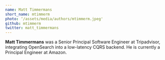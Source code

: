 ```yaml
---
name: Matt Timmermans
short_name: mtimmerm
photo: ‘/assets/media/authors/mtimmerm.jpeg'
github: mtimmerm
twitter: matt_timmermans
---
```



**Matt Timmermans** was a Senior Principal Software Engineer at Tripadvisor, integrating OpenSearch into a low-latency CQRS backend. He is currently a Principal Engineer at Amazon.

